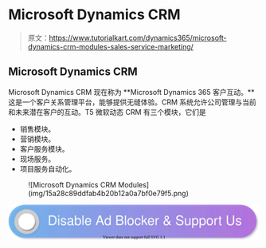 # Microsoft Dynamics CRM

> 原文：<https://www.tutorialkart.com/dynamics365/microsoft-dynamics-crm-modules-sales-service-marketing/>

## Microsoft Dynamics CRM

Microsoft Dynamics CRM 现在称为 **Microsoft Dynamics 365 客户互动。**这是一个客户关系管理平台，能够提供无缝体验。CRM 系统允许公司管理与当前和未来潜在客户的互动。T5 微软动态 CRM 有三个模块，它们是

*   销售模块。
*   营销模块。
*   客户服务模块。
*   现场服务。
*   项目服务自动化。

<figure class="aligncenter">![Microsoft Dynamics CRM Modules](img/15a28c89ddfab4b20b12a0a7bf0e79f5.png)</figure>

[![](img/925da31b32d6bc3827932f6c8afb11bb.png)](https://www.tutorialkart.com/)